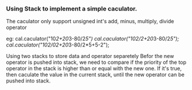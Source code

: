 ### Using Stack to implement a simple caculator.

The caculator only support unsigned int's add, minus, multiply, divide operator

eg: cal.caculator("10*2+20*3-80/2*5")
    cal.caculator("102/2+20*3-80/2*5");
    cal.caculator("102/02+20*3-80/2*5+5-2");

Using two stacks to store data and operator separetely
Befor the new operator is pushed into stack, we need to compare if the priority of the top operator in the stack is higher than or equal with the new one. If it's true, then caculate the value in the current stack, until the new operator can be pushed into stack. 

